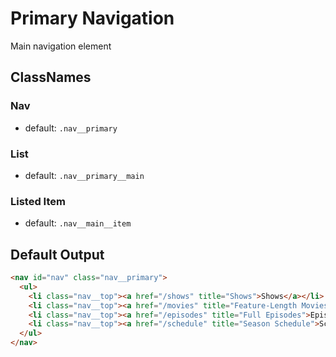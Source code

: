 # Primary Navigation

Main navigation element

## ClassNames

### Nav

* default: `.nav__primary`

### List

* default: `.nav__primary__main`

### Listed Item

* default: `.nav__main__item`

## Default Output

```html
<nav id="nav" class="nav__primary">
  <ul>
    <li class="nav__top"><a href="/shows" title="Shows">Shows</a></li>
    <li class="nav__top"><a href="/movies" title="Feature-Length Movies">Movies</a></li>
    <li class="nav__top"><a href="/episodes" title="Full Episodes">Episodes</a></li>
    <li class="nav__top"><a href="/schedule" title="Season Schedule">Schedule</a></li>
  </ul>
</nav>
```